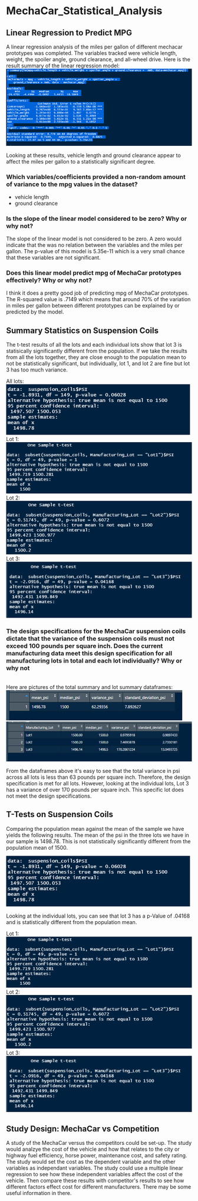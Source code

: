 # MechaCar_Statistical_Analysis

## Linear Regression to Predict MPG

A linear regression analysis of the miles per gallon of different mechacar prototypes was completed. The variables tracked were vehicle length, weight, the spoiler angle, ground clearance, and all-wheel drive. Here is the result summary of the linear regression model:
<img src = "https://github.com/AaronAKTX/MechaCar_Statistical_Analysis/blob/main/resources/MechaCar_MPG_Summary.PNG">

Looking at these results, vehicle length and ground clearance appear to affect the miles per gallon to a statistically significant degree.

### Which variables/coefficients provided a non-random amount of variance to the mpg values in the dataset?
- vehicle length
- ground clearance 
### Is the slope of the linear model considered to be zero? Why or why not?
The slope of the linear model is not considered to be zero. A zero would indicate that the was no relation between the variables and the miles per gallon. The p-value of this model is 5.35e-11 which is a very small chance that these variables are not significant.
### Does this linear model predict mpg of MechaCar prototypes effectively? Why or why not?
I think it does a pretty good job of predicting mpg of MechaCar prototypes. The R-squared value is .7149 which means that around 70% of the variation in miles per gallon between different prototypes can be explained by or predicted by the model.

## Summary Statistics on Suspension Coils

The t-test results of all the lots and each individual lots show that lot 3 is statisically significantly different from the population. If we take the results from all the lots together, they are close enough to the population mean to not be statistically significant, but individually, lot 1, and lot 2 are fine but lot 3 has too much variance.

All lots: <br />
<img src = https://github.com/AaronAKTX/MechaCar_Statistical_Analysis/blob/main/resources/t.test_all.PNG>
<br />
Lot 1:<br />
<img src = https://github.com/AaronAKTX/MechaCar_Statistical_Analysis/blob/main/resources/t.test_lot1.PNG>
<br />
Lot 2:<br />
<img src = https://github.com/AaronAKTX/MechaCar_Statistical_Analysis/blob/main/resources/t.test_lot2.PNG>
<br />
Lot 3:<br />
<img src = https://github.com/AaronAKTX/MechaCar_Statistical_Analysis/blob/main/resources/t.test_lot3.PNG>
<br />
### The design specifications for the MechaCar suspension coils dictate that the variance of the suspension coils must not exceed 100 pounds per square inch. Does the current manufacturing data meet this design specification for all manufacturing lots in total and each lot individually? Why or why not 
<br />
Here are pictures of the total summary and lot summary dataframes:<br />
<img src = "https://github.com/AaronAKTX/MechaCar_Statistical_Analysis/blob/main/resources/total_summary.PNG"><br />
<img src = "https://github.com/AaronAKTX/MechaCar_Statistical_Analysis/blob/main/resources/lot_summary.PNG"><br />

From the dataframes above it's easy to see that the total variance in psi across all lots  is less than 63 pounds per square inch. Therefore, the design specification is met for all lots. However, looking at the individual lots, Lot 3 has a variance of over 170 pounds per square inch. This specific lot does not meet the design specifications.

## T-Tests on Suspension Coils

Comparing the population mean against the mean of the sample we have yields the following results.
The mean of the psi in the three lots we have in our sample is 1498.78. This is not statistically significantly different from the population mean of 1500.

<img src = "https://github.com/AaronAKTX/MechaCar_Statistical_Analysis/blob/main/resources/t.test_all.PNG"><br />

Looking at the individual lots, you can see that lot 3 has a p-Value of .04168 and is statistically different from the population mean.

Lot 1: <br />
<img src = "https://github.com/AaronAKTX/MechaCar_Statistical_Analysis/blob/main/resources/t.test_lot1.PNG"> <br />
Lot 2:<br />
<img src = "https://github.com/AaronAKTX/MechaCar_Statistical_Analysis/blob/main/resources/t.test_lot2.PNG"> <br />
Lot 3:<br />
<img src = "https://github.com/AaronAKTX/MechaCar_Statistical_Analysis/blob/main/resources/t.test_lot3.PNG"> <br />

## Study Design: MechaCar vs Competition
A study of the MechaCar versus the competitors could be set-up. The study would analzye the cost of the vehicle and how that relates to the city or highway fuel efficiency, horse power, maintenance cost, and safety rating. The study would set the cost as the dependent variable and the other variables as independant variables.
The study could use a multiple linear regression to see how these independent variables affect the cost of the vehicle. Then compare these results with competitor's results to see how different factors effect cost for different manufacturers. There may be some useful information in there.

